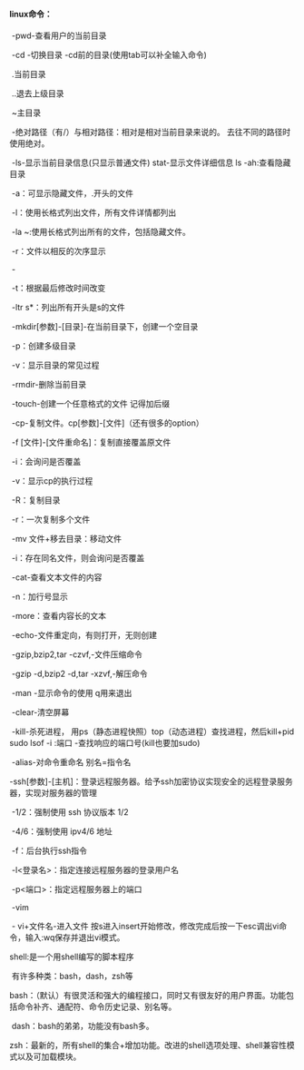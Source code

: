 #### linux命令：

​    -pwd-查看用户的当前目录	

​    -cd -切换目录   -cd前的目录(使用tab可以补全输入命令)

​		.当前目录 

​		..退去上级目录 

​		~主目录  

​    -绝对路径（有/）与相对路径：相对是相对当前目录来说的。 去往不同的路径时使用绝对。

​    -ls-显示当前目录信息(只显示普通文件)  stat-显示文件详细信息  ls -ah:查看隐藏目录

​		-a：可显示隐藏文件，.开头的文件

​		-l：使用长格式列出文件，所有文件详情都列出

​		-la ~:使用长格式列出所有的文件，包括隐藏文件。

​		-r：文件以相反的次序显示

​		-

​		-t：根据最后修改时间改变

​		-ltr s*：列出所有开头是s的文件

​    -mkdir[参数]-[目录]-在当前目录下，创建一个空目录

​		-p：创建多级目录

​		-v：显示目录的常见过程

​    -rmdir-删除当前目录

​    -touch-创建一个任意格式的文件 记得加后缀

​    -cp-复制文件。cp[参数]-[文件]（还有很多的option）

​		-f [文件]-[文件重命名]：复制直接覆盖原文件

​		-i：会询问是否覆盖

​		-v：显示cp的执行过程

​		-R：复制目录

​		-r：一次复制多个文件

​	-mv 文件+移去目录：移动文件 

​		-i：存在同名文件，则会询问是否覆盖

​    -cat-查看文本文件的内容

​		-n：加行号显示

​	-more：查看内容长的文本

​    -echo-文件重定向，有则打开，无则创建

​    -gzip,bzip2,tar -czvf,-文件压缩命令

​    -gzip -d,bzip2 -d,tar -xzvf,-解压命令

​    -man -显示命令的使用 q用来退出

​    -clear-清空屏幕

​    -kill-杀死进程， 用ps（静态进程快照）top（动态进程）查找进程，然后kill+pid    sudo lsof -i :端口 -查找响应的端口号(kill也要加sudo)

​    -alias-对命令重命名 别名=指令名



​	-ssh[参数]-[主机]：登录远程服务器。给予ssh加密协议实现安全的远程登录服务器，实现对服务器的管理

​		-1/2：强制使用 ssh 协议版本 1/2

​		-4/6：强制使用 ipv4/6 地址

​		-f：后台执行ssh指令

​		-l<登录名>：指定连接远程服务器的登录用户名

​		-p<端口>：指定远程服务器上的端口



​    -vim 

​       - vi+文件名-进入文件 按s进入insert开始修改，修改完成后按一下esc调出vi命令，输入:wq保存并退出vi模式。





shell:是一个用shell编写的脚本程序

​      有许多种类：bash，dash，zsh等

​      bash：（默认）有很灵活和强大的编程接口，同时又有很友好的用户界面。功能包括命令补齐、通配符、命令历史记录、别名等。

​      dash：bash的弟弟，功能没有bash多。

​      zsh：最新的，所有shell的集合+增加功能。改进的shell选项处理、shell兼容性模式以及可加载模块。